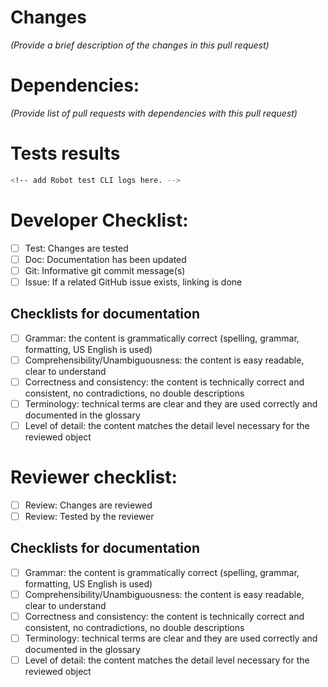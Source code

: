 <!-- How-to use:
Please remove this instruction and the section comments below before opening the PR.
-->

# Changes
<!-- mandatory section:
Provide a brief description of the changes in this pull request.
You can also take the description from git comments.
Please use the content of this section in the PR merge comment.
-->
_(Provide a brief description of the changes in this pull request)_

# Dependencies:
_(Provide list of pull requests with dependencies with this pull request)_

# Tests results
```bash
<!-- add Robot test CLI logs here. -->
```
# Developer Checklist:
- [ ] Test: Changes are tested
- [ ] Doc: Documentation has been updated 
- [ ] Git: Informative git commit message(s)
- [ ] Issue: If a related GitHub issue exists, linking is done

## Checklists for documentation
- [ ] Grammar: the content is grammatically correct
      (spelling, grammar, formatting, US English is used)
- [ ] Comprehensibility/Unambiguousness: the content is easy readable, clear to understand
- [ ] Correctness and consistency: the content is technically correct and consistent,
      no contradictions, no double descriptions
- [ ] Terminology: technical terms are clear and they are used correctly and documented in the glossary
- [ ] Level of detail: the content matches the detail level necessary for the reviewed object

# Reviewer checklist:
- [ ] Review: Changes are reviewed
- [ ] Review: Tested by the reviewer

## Checklists for documentation
- [ ] Grammar: the content is grammatically correct
      (spelling, grammar, formatting, US English is used)
- [ ] Comprehensibility/Unambiguousness: the content is easy readable, clear to understand
- [ ] Correctness and consistency: the content is technically correct and consistent,
      no contradictions, no double descriptions
- [ ] Terminology: technical terms are clear and they are used correctly and documented in the glossary
- [ ] Level of detail: the content matches the detail level necessary for the reviewed object

